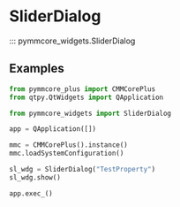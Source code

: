 # SliderDialog

::: pymmcore_widgets.SliderDialog

## Examples

```python
from pymmcore_plus import CMMCorePlus
from qtpy.QtWidgets import QApplication

from pymmcore_widgets import SliderDialog

app = QApplication([])

mmc = CMMCorePlus().instance()
mmc.loadSystemConfiguration()

sl_wdg = SliderDialog("TestProperty")
sl_wdg.show()

app.exec_()
```
